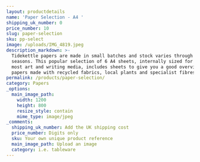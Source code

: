 ```yaml
---
layout: productdetails
name: 'Paper Selection - A4 '
shipping_uk_number: 0
price_number: 10
slug: paper-selection
sku: pp-select
image: /uploads/IMG_4819.jpeg
description_markdown: >-
  Tidekettle papers are made in small batches and stock varies through the
  seasons. This popular selection of 6 A4 sheets, internally sized for use with
  most art and writing media, includes sheets to give you a good overview of our
  papers made with recycled fabrics, local plants and specialist fibres.
permalink: /products/paper-selection/
category: Papers
_options:
  main_image_path:
    width: 1200
    height: 800
    resize_style: contain
    mime_type: image/jpeg
_comments:
  shipping_uk_number: Add the UK shipping cost
  price_number: Digits only
  sku: Your own unique product reference
  main_image_path: Upload an image
  category: i.e. tableware
---
```



